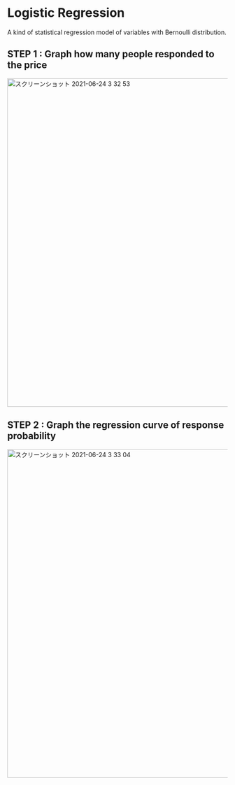 # Logistic Regression
A kind of statistical regression model of variables with Bernoulli distribution.

## STEP 1 : Graph how many people responded to the price
<img width="752" alt="スクリーンショット 2021-06-24 3 32 53" src="https://user-images.githubusercontent.com/36861752/123179751-fbe99580-d4c4-11eb-8162-ff44e7841014.png">

## STEP 2 : Graph the regression curve of response probability
<img width="752" alt="スクリーンショット 2021-06-24 3 33 04" src="https://user-images.githubusercontent.com/36861752/123179794-115ebf80-d4c5-11eb-9171-9bc64ad99c1e.png">
